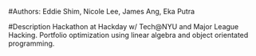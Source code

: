 
#Authors:
Eddie Shim,
Nicole Lee,
James Ang,
Eka Putra

#Description
Hackathon at Hackday w/ Tech@NYU and Major League Hacking. Portfolio optimization using linear algebra and object orientated programming.
